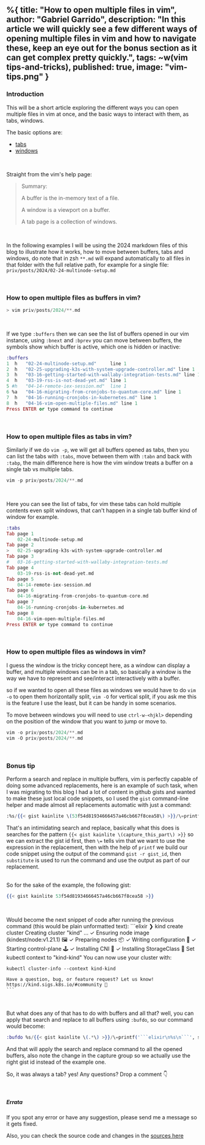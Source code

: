 %{
  title: "How to open multiple files in vim",
  author: "Gabriel Garrido",
  description: "In this article we will quickly see a few different ways of opening multiple files in vim and how to
  navigate these, keep an eye out for the bonus section as it can get complex pretty quickly.",
  tags: ~w(vim tips-and-tricks),
  published: true,
  image: "vim-tips.png"
}
---

### **Introduction**

This will be a short article exploring the different ways you can open multiple files in vim at once, and the basic ways
to interact with them, as tabs, windows.
<br/> 

The basic options are:
* [tabs](https://vimhelp.org/tabpage.txt.html)
* [windows](https://vimhelp.org/windows.txt.html#windows)

<br/> 

Straight from the vim's help page:
> Summary:
>
>   A buffer is the in-memory text of a file.
>
>   A window is a viewport on a buffer.
>
>   A tab page is a collection of windows.

<br/> 

In the following examples I will be using the 2024 markdown files of this blog to illustrate how it works, how to move
between buffers, tabs and windows, do note that in zsh `**.md` will expand automatically to all files in that folder
with the full relative path, for example for a single file: `priv/posts/2024/02-24-multinode-setup.md`

<br/> 

### How to open multiple files as buffers in vim?

```elixir
> vim priv/posts/2024/**.md 
```
<br />

If we type `:buffers` then we can see the list of buffers opened in our vim instance, using `:bnext` and `:bprev` you
can move between buffers, the symbols show which buffer is active, which one is hidden or inactive: 
```elixir
:buffers
1  h   "02-24-multinode-setup.md"     line 1
2  h   "02-25-upgrading-k3s-with-system-upgrade-controller.md" line 1
3  h   "03-16-getting-started-with-wallaby-integration-tests.md" line 1
4  h   "03-19-rss-is-not-dead-yet.md" line 1
5 #h   "04-14-remote-iex-session.md"  line 1
6 %a   "04-16-migrating-from-cronjobs-to-quantum-core.md" line 1
7  h   "04-16-running-cronjobs-in-kubernetes.md" line 1
8  h   "04-16-vim-open-multiple-files.md" line 1
Press ENTER or type command to continue
```
<br />

### How to open multiple files as tabs in vim?
Similarly if we do `vim -p`, we will get all buffers opened as tabs, then you can list the tabs with `:tabs`, move 
between them with `:tabn` and back with `:tabp`, the main difference here is how the vim window treats a buffer on a single tab vs multiple tabs.
```elixir
vim -p priv/posts/2024/**.md
```
<br />

Here you can see the list of tabs, for vim these tabs can hold multiple contents even split windows, that can't happen
in a single tab buffer kind of window for example.
```elixir
:tabs
Tab page 1
    02-24-multinode-setup.md
Tab page 2
>   02-25-upgrading-k3s-with-system-upgrade-controller.md
Tab page 3
#   03-16-getting-started-with-wallaby-integration-tests.md
Tab page 4
    03-19-rss-is-not-dead-yet.md
Tab page 5
    04-14-remote-iex-session.md
Tab page 6
    04-16-migrating-from-cronjobs-to-quantum-core.md
Tab page 7
    04-16-running-cronjobs-in-kubernetes.md
Tab page 8
    04-16-vim-open-multiple-files.md
Press ENTER or type command to continue
```
<br />

### How to open multiple files as windows in vim?
I guess the window is the tricky concept here, as a window can display a buffer, and multiple windows can be in a tab,
so basically a window is the way we have to represent and see/interact interactively with a buffer.

so if we wanted to open all these files as windows we would have to do `vim -o` to open them horizontally split, `vim -O` 
for vertical split, if you ask me this is the feature I use the least, but it can be handy in some scenarios. 

To move between windows you will need to use `ctrl-w-<hjkl>` depending on the position of the window that you want to jump
or move to.
```elixir
vim -o priv/posts/2024/**.md
vim -O priv/posts/2024/**.md
```
<br />

### Bonus tip
Perform a search and replace in multiple buffers, vim is perfectly capable of doing some advanced replacements, 
here is an example of such task, when I was migrating to this blog I had a lot of content in github gists and wanted to 
make these just local code snippets, so I used the `gist` command-line helper and made almost all replacements automatic 
with just a command:
```elixir
:%s/{{< gist kainlite \(53f54d81934666457a46cb667f8cea58\) >}}/\=printf('```elixir\n%s\n```', substitute(system('gist -r ' . submatch(1)), '\n', '\\n', 'g'))/
```
That's an intimidating search and replace, basically what this does is searches for the 
pattern `{{< gist kainlite \(capture_this_part\) >}}` so we can extract the gist id first, then `\=` tells vim that we 
want to use the expression in the replacement, then with the help of `printf` we build our code snippet using the output
of the command `gist -r gist_id`, then `substitute` is used to run the command and use the output as part of our
replacement.

<br />
So for the sake of the example, the following gist:

```elixir
{{< gist kainlite 53f54d81934666457a46cb667f8cea58 >}}
```
<br />

Would become the next snippet of code after running the previous command (this would be plain unformatted text):
    ```elixir
    ❯ kind create cluster
    Creating cluster "kind" ...
     ✓ Ensuring node image (kindest/node:v1.21.1) 🖼
     ✓ Preparing nodes 📦
     ✓ Writing configuration 📜
     ✓ Starting control-plane 🕹️
     ✓ Installing CNI 🔌
     ✓ Installing StorageClass 💾
    Set kubectl context to "kind-kind"
    You can now use your cluster with:

    kubectl cluster-info --context kind-kind

    Have a question, bug, or feature request? Let us know! https://kind.sigs.k8s.io/#community 🙂
    ```

<br />

But what does any of that has to do with buffers and all that? well, you can apply that search and replace to all
buffers using `:bufdo`, so our command would become:
```elixir
:bufdo %s/{{< gist kainlite \(.*\) >}}/\=printf('```elixir\n%s\n```', substitute(system('gist -r ' . submatch(1)), '\n', '\\n', 'g'))/
```
And that will apply the search and replace command to all the opened buffers, also note the change in the capture group
so we actually use the right gist id instead of the example one.

So, it was always a tab? yes! Any questions? Drop a comment 👇

<br />

##### **Errata**
If you spot any error or have any suggestion, please send me a message so it gets fixed.

Also, you can check the source code and changes in the [sources here](https://github.com/kainlite/tr)

<br />
